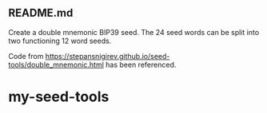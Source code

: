 ## README.md
Create a double mnemonic BIP39 seed. The 24 seed words can be split into two functioning 12 word seeds.

Code from https://stepansnigirev.github.io/seed-tools/double_mnemonic.html has been referenced.
# my-seed-tools
